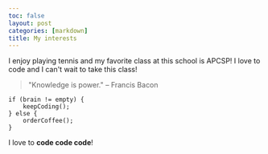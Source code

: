 ```yaml
---
toc: false
layout: post
categories: [markdown]
title: My interests
---
```


I enjoy playing tennis and my favorite class at this school is APCSP! I love to code and I can't wait to take this class!

> "Knowledge is power." – Francis Bacon

```
if (brain != empty) {
    keepCoding();
} else {
    orderCoffee();
}
```

I love to **code code code**!
